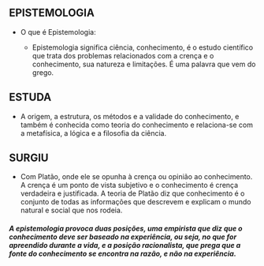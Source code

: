## EPISTEMOLOGIA

- O que é Epistemologia:

   - Epistemologia significa ciência, conhecimento, é o estudo científico que trata dos problemas relacionados com a crença e o conhecimento, sua natureza e limitações. É uma palavra que vem do grego.

## ESTUDA

- A origem, a estrutura, os métodos e a validade do conhecimento, e também é conhecida como teoria do conhecimento e relaciona-se com a metafísica, a lógica e a filosofia da ciência.

## SURGIU

- Com Platão, onde ele se opunha à crença ou opinião ao conhecimento. A crença é um ponto de vista subjetivo e o conhecimento é crença verdadeira e justificada. A teoria de Platão diz que conhecimento é o conjunto de todas as informações que descrevem e explicam o mundo natural e social que nos rodeia.


##### A epistemologia provoca duas posições, uma empirista que diz que o conhecimento deve ser baseado na experiência, ou seja, no que for apreendido durante a vida, e a posição racionalista, que prega que a fonte do conhecimento se encontra na razão, e não na experiência.

